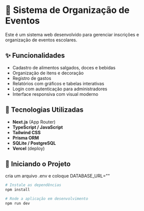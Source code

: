 # 🎉 Sistema de Organização de Eventos

Este é um sistema web desenvolvido para gerenciar inscrições e organização de eventos escolares.

## ✨ Funcionalidades

- Cadastro de alimentos salgados, doces e bebidas
- Organização de itens e decoração
- Registro de gastos
- Relatórios com gráficos e tabelas interativas
- Login com autenticação para administradores
- Interface responsiva com visual moderno

## 📸 Tecnologias Utilizadas

- **Next.js** (App Router)
- **TypeScript / JavaScript**
- **Tailwind CSS**
- **Prisma ORM**
- **SQLite / PostgreSQL**
- **Vercel** (deploy)

## 🚀 Iniciando o Projeto

cria um arquivo .env e coloque DATABASE_URL=""

```bash
# Instale as dependências
npm install

# Rode a aplicação em desenvolvimento
npm run dev
